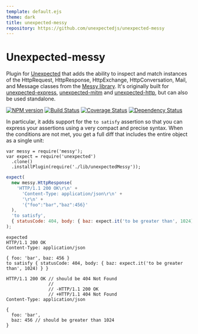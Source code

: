 ```yaml
---
template: default.ejs
theme: dark
title: unexpected-messy
repository: https://github.com/unexpectedjs/unexpected-messy
---
```


# Unexpected-messy

Plugin for [Unexpected](https://github.com/unexpectedjs/unexpected) that adds the ability to inspect and match instances of the HttpRequest, HttpResponse, HttpExchange, HttpConversation, Mail, and Message classes from the [Messy library](https://github.com/papandreou/messy). It's originally built for [unexpected-express](https://github.com/unexpectedjs/unexpected-express), [unexpected-mitm](https://github.com/unexpectedjs/unexpected-mitm) and [unexpected-http](https://github.com/unexpectedjs/unexpected-http), but can also be used standalone.

[![NPM version](https://badge.fury.io/js/unexpected-messy.svg)](http://badge.fury.io/js/unexpected-messy)
[![Build Status](https://travis-ci.org/unexpectedjs/unexpected-messy.svg?branch=master)](https://travis-ci.org/unexpectedjs/unexpected-messy)
[![Coverage Status](https://coveralls.io/repos/unexpectedjs/unexpected-messy/badge.svg)](https://coveralls.io/r/unexpectedjs/unexpected-messy)
[![Dependency Status](https://david-dm.org/unexpectedjs/unexpected-messy.svg)](https://david-dm.org/unexpectedjs/unexpected-express)

In particular, it adds support for the `to satisfy` assertion so that you can express your assertions using a very compact and precise syntax. When the conditions are not met, you get a full diff that includes the entire object as a single unit:

```js#evaluate:false
var messy = require('messy');
var expect = require('unexpected')
  .clone()
  .installPlugin(require('./lib/unexpectedMessy'));
```

```js
expect(
  new messy.HttpResponse(
    'HTTP/1.1 200 OK\r\n' +
      'Content-Type: application/json\r\n' +
      '\r\n' +
      '{"foo":"bar","baz":456}'
  ),
  'to satisfy',
  { statusCode: 404, body: { baz: expect.it('to be greater than', 1024) } }
);
```

```output
expected
HTTP/1.1 200 OK
Content-Type: application/json

{ foo: 'bar', baz: 456 }
to satisfy { statusCode: 404, body: { baz: expect.it('to be greater than', 1024) } }

HTTP/1.1 200 OK // should be 404 Not Found
                //
                // -HTTP/1.1 200 OK
                // +HTTP/1.1 404 Not Found
Content-Type: application/json

{
  foo: 'bar',
  baz: 456 // should be greater than 1024
}
```
